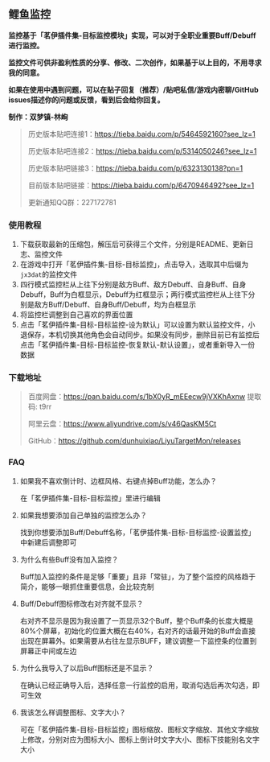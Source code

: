 ## 鲤鱼监控

**监控基于「茗伊插件集-目标监控模块」实现，可以对于全职业重要Buff/Debuff进行监控。**

**监控文件可供非盈利性质的分享、修改、二次创作，如果基于以上目的，不用寻求我的同意。**

**如果在使用中遇到问题，可以在贴子回复（推荐）/贴吧私信/游戏内密聊/GitHub issues描述你的问题或反馈，看到后会给你回复。**

**制作：双梦镇-林峋**

> 历史版本贴吧连接1：https://tieba.baidu.com/p/5464592160?see_lz=1
>
> 历史版本贴吧连接2：https://tieba.baidu.com/p/5314050246?see_lz=1
> 
> 历史版本贴吧链接3：https://tieba.baidu.com/p/6323130138?pn=1
>
> 目前版本贴吧链接：https://tieba.baidu.com/p/6470946492?see_lz=1
>
> 更新通知QQ群：227172781

### 使用教程

1. 下载获取最新的压缩包，解压后可获得三个文件，分别是README、更新日志、监控文件
2. 在游戏中打开「茗伊插件集-目标-目标监控」，点击导入，选取其中后缀为`jx3dat`的监控文件
3. 四行模式监控栏从上往下分别是敌方Buff、敌方Debuff、自身Buff、自身Debuff，Buff为白框显示，Debuff为红框显示；两行模式监控栏从上往下分别是敌方Buff/Debuff、自身Buff/Debuff，均为白框显示
4. 将监控栏调整到自己喜欢的界面位置
5. 点击「茗伊插件集-目标-目标监控-设为默认」可以设置为默认监控文件，小退保存，本机切换其他角色会自动同步。如果没有同步，删除目前已有监控后点击「茗伊插件集-目标-目标监控-恢复默认-默认设置」，或者重新导入一份数据

### 下载地址

> 百度网盘：https://pan.baidu.com/s/1bX0yR_mEEecw9jVXKhAxnw 提取码: t9rr
>
> 阿里云盘：https://www.aliyundrive.com/s/v46QasKM5Ct
>
> GitHub：https://github.com/dunhuixiao/LiyuTargetMon/releases

### FAQ

1. 如果我不喜欢倒计时、边框风格、右键点掉Buff功能，怎么办？
   
    在「茗伊插件集-目标-目标监控」里进行编辑

2. 如果我想要添加自己单独的监控怎么办？

    找到你想要添加Buff/Debuff名称，「茗伊插件集-目标-目标监控-设置监控」中新建后调整即可

3. 为什么有些Buff没有加入监控？

    Buff加入监控的条件是足够「重要」且非「常驻」，为了整个监控的风格趋于简介，能够一眼抓住重要信息，会比较克制

4. Buff/Debuff图标修改右对齐就不显示？

    右对齐不显示是因为我设置了一页显示32个Buff，整个Buff条的长度大概是80%个屏幕，初始化的位置大概在右40%，右对齐的话最开始的Buff会直接出现在屏幕外。如果需要从右往左显示BUFF，建议调整一下监控条的位置到屏幕正中间或左边

5. 为什么我导入了以后Buff图标还是不显示？

    在确认已经正确导入后，选择任意一行监控的启用，取消勾选后再次勾选，即可生效

6. 我该怎么样调整图标、文字大小？
   
    可在「茗伊插件集-目标-目标监控」图标缩放、图标文字缩放、其他文字缩放上修改，分别对应为图标大小、图标上倒计时文字大小、图标下技能别名文字大小
